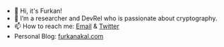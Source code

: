 - 👋 Hi, it's Furkan!
- 🌱 I’m a researcher and DevRel who is passionate about cryptography.
- 📫 How to reach me: [Email](mailto:furkanakaldev@gmail.com) & [Twitter](https://twitter.com/furkanakalcom)
- Personal Blog: [furkanakal.com](https://furkanakal.com)

<!---
furkanakal/furkanakal is a ✨ special ✨ repository because its `README.md` (this file) appears on your GitHub profile.
You can click the Preview link to take a look at your changes.
--->
